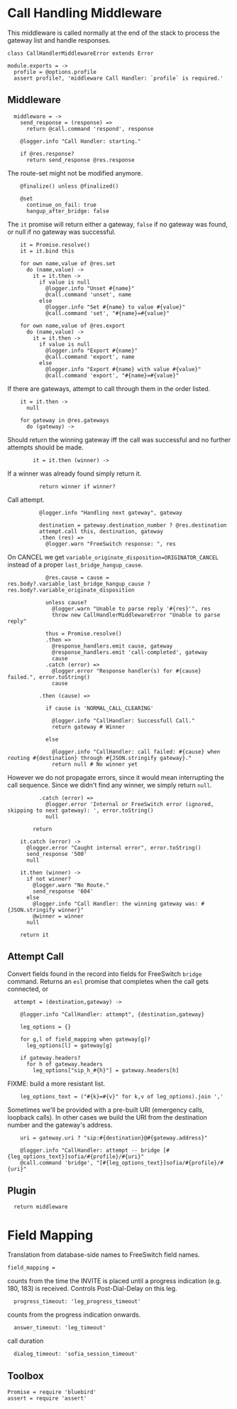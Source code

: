 Call Handling Middleware
========================

This middleware is called normally at the end of the stack to process the gateway list and handle responses.

    class CallHandlerMiddlewareError extends Error

    module.exports = ->
      profile = @options.profile
      assert profile?, 'middleware Call Handler: `profile` is required.'

Middleware
----------

      middleware = ->
        send_response = (response) =>
          return @call.command 'respond', response

        @logger.info "Call Handler: starting."

        if @res.response?
          return send_response @res.response

The route-set might not be modified anymore.

        @finalize() unless @finalized()

        @set
          continue_on_fail: true
          hangup_after_bridge: false

The `it` promise will return either a gateway, `false` if no gateway was found, or null if no gateway was successful.

        it = Promise.resolve()
        it = it.bind this

        for own name,value of @res.set
          do (name,value) ->
            it = it.then ->
              if value is null
                @logger.info "Unset #{name}"
                @call.command 'unset', name
              else
                @logger.info "Set #{name} to value #{value}"
                @call.command 'set', "#{name}=#{value}"

        for own name,value of @res.export
          do (name,value) ->
            it = it.then ->
              if value is null
                @logger.info "Export #{name}"
                @call.command 'export', name
              else
                @logger.info "Export #{name} with value #{value}"
                @call.command 'export', "#{name}=#{value}"

If there are gateways, attempt to call through them in the order listed.

        it = it.then ->
          null

        for gateway in @res.gateways
          do (gateway) ->

Should return the winning gateway iff the call was successful and no further attempts should be made.

            it = it.then (winner) ->

If a winner was already found simply return it.

              return winner if winner?

Call attempt.

              @logger.info "Handling next gateway", gateway

              destination = gateway.destination_number ? @res.destination
              attempt.call this, destination, gateway
              .then (res) =>
                @logger.warn "FreeSwitch response: ", res

On CANCEL we get `variable_originate_disposition=ORIGINATOR_CANCEL` instead of a proper `last_bridge_hangup_cause`.

                @res.cause = cause = res.body?.variable_last_bridge_hangup_cause ? res.body?.variable_originate_disposition

                unless cause?
                  @logger.warn "Unable to parse reply '#{res}'", res
                  throw new CallHandlerMiddlewareError "Unable to parse reply"

                thus = Promise.resolve()
                .then =>
                  @response_handlers.emit cause, gateway
                  @response_handlers.emit 'call-completed', gateway
                  cause
                .catch (error) =>
                  @logger.error "Response handler(s) for #{cause} failed.", error.toString()
                  cause

              .then (cause) =>

                if cause is 'NORMAL_CALL_CLEARING'

                  @logger.info "CallHandler: Successfull Call."
                  return gateway # Winner

                else

                  @logger.info "CallHandler: call failed: #{cause} when routing #{destination} through #{JSON.stringify gateway}."
                  return null # No winner yet

However we do not propagate errors, since it would mean interrupting the call sequence. Since we didn't find any winner, we simply return `null`.

              .catch (error) =>
                @logger.error 'Internal or FreeSwitch error (ignored, skipping to next gateway): ', error.toString()
                null

            return

        it.catch (error) ->
          @logger.error "Caught internal error", error.toString()
          send_response '500'
          null

        it.then (winner) ->
          if not winner?
            @logger.warn "No Route."
            send_response '604'
          else
            @logger.info "Call Handler: the winning gateway was: #{JSON.stringify winner}"
            @winner = winner
          null

        return it

Attempt Call
------------

Convert fields found in the record into fields for FreeSwitch `bridge` command.
Returns an `esl` promise that completes when the call gets connected, or 

      attempt = (destination,gateway) ->

        @logger.info "CallHandler: attempt", {destination,gateway}

        leg_options = {}

        for g,l of field_mapping when gateway[g]?
          leg_options[l] = gateway[g]

        if gateway.headers?
          for h of gateway.headers
            leg_options["sip_h_#{h}"] = gateway.headers[h]

FIXME: build a more resistant list.

        leg_options_text = ("#{k}=#{v}" for k,v of leg_options).join ','

Sometimes we'll be provided with a pre-built URI (emergency calls, loopback calls). In other cases we build the URI from the destination number and the gateway's address.

        uri = gateway.uri ? "sip:#{destination}@#{gateway.address}"

        @logger.info "CallHandler: attempt -- bridge [#{leg_options_text}]sofia/#{profile}/#{uri}"
        @call.command 'bridge', "[#{leg_options_text}]sofia/#{profile}/#{uri}"


Plugin
------

      return middleware

Field Mapping
=============

Translation from database-side names to FreeSwitch field names.

    field_mapping =

counts from the time the INVITE is placed until a progress indication (e.g. 180, 183) is received. Controls Post-Dial-Delay on this leg.

      progress_timeout: 'leg_progress_timeout'

counts from the progress indication onwards.

      answer_timeout: 'leg_timeout'

call duration

      dialog_timeout: 'sofia_session_timeout'

Toolbox
-------

    Promise = require 'bluebird'
    assert = require 'assert'
